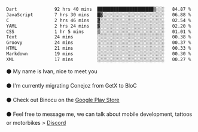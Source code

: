 <!--START_SECTION:waka-->

```txt
Dart              92 hrs 40 mins  █████████████████████▒░░░   84.87 %
JavaScript        7 hrs 30 mins   █▓░░░░░░░░░░░░░░░░░░░░░░░   06.88 %
C                 2 hrs 46 mins   ▓░░░░░░░░░░░░░░░░░░░░░░░░   02.54 %
YAML              2 hrs 24 mins   ▓░░░░░░░░░░░░░░░░░░░░░░░░   02.20 %
CSS               1 hr 5 mins     ▒░░░░░░░░░░░░░░░░░░░░░░░░   01.01 %
Text              24 mins         ░░░░░░░░░░░░░░░░░░░░░░░░░   00.38 %
Groovy            24 mins         ░░░░░░░░░░░░░░░░░░░░░░░░░   00.37 %
HTML              21 mins         ░░░░░░░░░░░░░░░░░░░░░░░░░   00.33 %
Markdown          19 mins         ░░░░░░░░░░░░░░░░░░░░░░░░░   00.30 %
XML               17 mins         ░░░░░░░░░░░░░░░░░░░░░░░░░   00.27 %
```

<!--END_SECTION:waka-->

⚫ My name is Ivan, nice to meet you

⚫ I'm currently migrating Conejoz from GetX to BloC

⚫ Check out Binocu on the [Google Play Store](https://play.google.com/store/apps/dev?id=8134108822411179352)

⚫ Feel free to message me, we can talk about mobile development, tattoos or motorbikes > [Discord](https://discord.com/invite/M4wTh36A3N)
